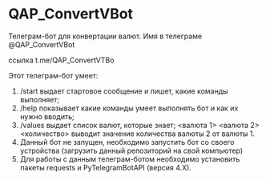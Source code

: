 # QAP_ConvertVBot

Телеграм-бот для конвертации валют. Имя в телеграме @QAP_ConvertVBot 

ссылка t.me/QAP_ConvertVTBo

Этот телеграм-бот умеет:

1. /start выдает стартовое сообщение и пишет, какие команды выполняет;
2. /help показывает какие команды умеет выполнять бот и как их нужно вводить;
3. /values выдает список валют, которые знает;
<валюта 1> <валюта 2> <количество> выводит значение количества валюты 2 от валюты 1.
4. Данный бот не запущен, необходимо запустить бот со своего устройства (загрузить данный репозиторий на свой компьютер) 
5. Для работы с данным телеграм-ботом необходимо установить пакеты requests и PyTelegramBotAPI (версия 4.X).

